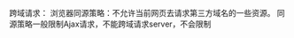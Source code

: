 跨域请求：
    浏览器同源策略：不允许当前网页去请求第三方域名的一些资源。
    同源策略一般限制Ajax请求，不能跨域请求server，不会限制<link><image><script><iframe>加载第三方资源。

跨域方法：
    JSONP
    CORS：服务端配置允许跨域。

options请求是跨域请求之前的预检查。
浏览器自行发起，无需干预。
不影响实际功能。
